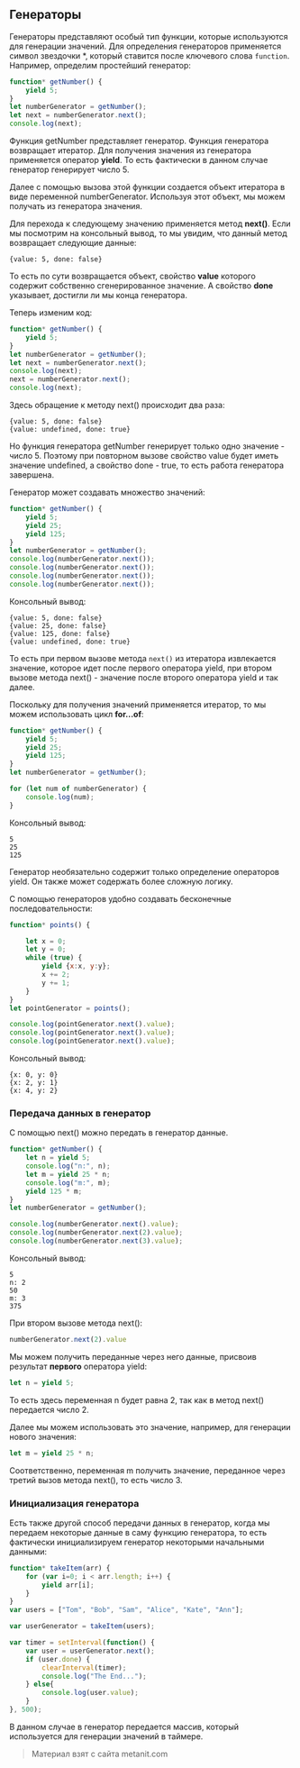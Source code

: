 ## Генераторы

Генераторы представляют особый тип функции, которые используются для генерации значений. Для определения генераторов применяется символ звездочки *, который ставится после ключевого слова `function`. Например, определим простейший генератор:

```js
function* getNumber() {
    yield 5;
}
let numberGenerator = getNumber();
let next = numberGenerator.next();
console.log(next);
```

Функция getNumber представляет генератор. Функция генератора возвращает итератор. Для получения значения из генератора применяется оператор **yield**. То есть фактически в данном случае генератор генерирует число 5.

Далее с помощью вызова этой функции создается объект итератора в виде переменной numberGenerator. Используя этот объект, мы можем получать из генератора значения.

Для перехода к следующему значению применяется метод **next()**. Если мы посмотрим на консольный вывод, то мы увидим, что данный метод возвращает следующие данные:

```browser
{value: 5, done: false}
```

То есть по сути возвращается объект, свойство **value** которого содержит собственно сгенерированное значение. А свойство **done** указывает, достигли ли мы конца генератора.

Теперь изменим код:

```js
function* getNumber() {
    yield 5;
}
let numberGenerator = getNumber();
let next = numberGenerator.next();
console.log(next);
next = numberGenerator.next();
console.log(next);
```

Здесь обращение к методу next() происходит два раза:

```browser
{value: 5, done: false}
{value: undefined, done: true}
```

Но функция генератора getNumber генерирует только одно значение - число 5. Поэтому при повторном вызове свойство value будет иметь значение undefined, а свойство done - true, то есть работа генератора завершена.

Генератор может создавать множество значений:

```js
function* getNumber() {
    yield 5;
    yield 25;
    yield 125;
}
let numberGenerator = getNumber();
console.log(numberGenerator.next());
console.log(numberGenerator.next());
console.log(numberGenerator.next());
console.log(numberGenerator.next());
```

Консольный вывод:

```browser
{value: 5, done: false}
{value: 25, done: false}
{value: 125, done: false}
{value: undefined, done: true}
```

То есть при первом вызове метода `next()` из итератора извлекается значение, которое идет после первого оператора yield, при втором вызове метода next() - значение после второго оператора yield и так далее.

Поскольку для получения значений применяется итератор, то мы можем использовать цикл **for...of**:

```js
function* getNumber() {
    yield 5;
    yield 25;
    yield 125;
}
let numberGenerator = getNumber();

for (let num of numberGenerator) {
    console.log(num);
}
```

Консольный вывод:

```browser
5
25
125
```

Генератор необязательно содержит только определение операторов yield. Он также может содержать более сложную логику.

С помощью генераторов удобно создавать бесконечные последовательности:

```js
function* points() {

    let x = 0;
    let y = 0;
    while (true) {
        yield {x:x, y:y};
        x += 2;
        y += 1;
    }
}
let pointGenerator = points();

console.log(pointGenerator.next().value);
console.log(pointGenerator.next().value);
console.log(pointGenerator.next().value);
```

Консольный вывод:

```browser
{x: 0, y: 0}
{x: 2, y: 1}
{x: 4, y: 2}
```

### Передача данных в генератор

С помощью next() можно передать в генератор данные.

```js
function* getNumber() {
    let n = yield 5;
    console.log("n:", n);
    let m = yield 25 * n;
    console.log("m:", m);
    yield 125 * m;
}
let numberGenerator = getNumber();

console.log(numberGenerator.next().value);
console.log(numberGenerator.next(2).value);
console.log(numberGenerator.next(3).value);
```

Консольный вывод:

```browser
5
n: 2
50
m: 3
375
```

При втором вызове метода next():

```js
numberGenerator.next(2).value
```

Мы можем получить переданные через него данные, присвоив результат **первого** оператора yield:

```js
let n = yield 5;
```

То есть здесь переменная n будет равна 2, так как в метод next() передается число 2.

Далее мы можем использовать это значение, например, для генерации нового значения:

```js
let m = yield 25 * n;
```

Соответственно, переменная m получить значение, переданное через третий вызов метода next(), то есть число 3.

### Инициализация генератора

Есть также другой способ передачи данных в генератор, когда мы передаем некоторые данные в саму функцию генератора, то есть фактически инициализируем генератор некоторыми начальными данными:

```js
function* takeItem(arr) {
    for (var i=0; i < arr.length; i++) {
        yield arr[i];
    }
}
var users = ["Tom", "Bob", "Sam", "Alice", "Kate", "Ann"];

var userGenerator = takeItem(users);

var timer = setInterval(function() {
    var user = userGenerator.next();
    if (user.done) {
        clearInterval(timer);
        console.log("The End...");
    } else{
        console.log(user.value);
    }
}, 500);
```

В данном случае в генератор передается массив, который используется для генерации значений в таймере.


> Материал взят с сайта metanit.com